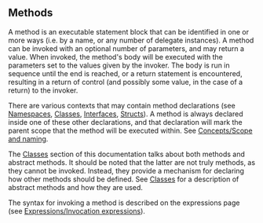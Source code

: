 Methods
-------

A method is an executable statement block that can be identified in one or more ways (i.e. by a name, or any number of delegate instances). A method can be invoked with an optional number of parameters, and may return a value. When invoked, the method's body will be executed with the parameters set to the values given by the invoker. The body is run in sequence until the end is reached, or a return statement is encountered, resulting in a return of control (and possibly some value, in the case of a return) to the invoker.

There are various contexts that may contain method declarations (see [Namespaces](http://wiki.gnome.org/action/show/Projects/Vala/Manual/Export/Vala/Manual/Namespaces#), 
[Classes](http://wiki.gnome.org/action/show/Projects/Vala/Manual/Export/Vala/Manual/Classes#), [Interfaces](http://wiki.gnome.org/action/show/Projects/Vala/Manual/Export/Vala/Manual/Interfaces#), [Structs](http://wiki.gnome.org/action/show/Projects/Vala/Manual/Export/Vala/Manual/Structs#)). A method is always declared inside one of these other declarations, and that declaration will mark the parent scope that the method will be executed within. See [Concepts/Scope and naming](http://wiki.gnome.org/action/show/Projects/Vala/Manual/Export/Vala/Manual/Concepts#Scope_and_naming).

The [Classes](http://wiki.gnome.org/action/show/Projects/Vala/Manual/Export/Vala/Manual/Classes#) section of this documentation talks about both methods and abstract methods. It should be noted that the latter are not truly methods, as they cannot be invoked. Instead, they provide a mechanism for declaring how other methods should be defined. See [Classes](http://wiki.gnome.org/action/show/Projects/Vala/Manual/Export/Vala/Manual/Classes#) for a description of abstract methods and how they are used.

The syntax for invoking a method is described on the expressions page (see [Expressions/Invocation expressions](http://wiki.gnome.org/action/show/Projects/Vala/Manual/Export/Vala/Manual/Expressions#Invocation_expressions)).





